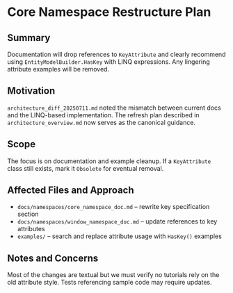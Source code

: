 # Core Namespace Restructure Plan

## Summary
Documentation will drop references to `KeyAttribute` and clearly recommend using `EntityModelBuilder.HasKey` with LINQ expressions. Any lingering attribute examples will be removed.

## Motivation
`architecture_diff_20250711.md` noted the mismatch between current docs and the LINQ-based implementation. The refresh plan described in `architecture_overview.md` now serves as the canonical guidance.

## Scope
The focus is on documentation and example cleanup. If a `KeyAttribute` class still exists, mark it `Obsolete` for eventual removal.

## Affected Files and Approach
- `docs/namespaces/core_namespace_doc.md` – rewrite key specification section
- `docs/namespaces/window_namespace_doc.md` – update references to key attributes
- `examples/` – search and replace attribute usage with `HasKey()` examples

## Notes and Concerns
Most of the changes are textual but we must verify no tutorials rely on the old attribute style. Tests referencing sample code may require updates.

